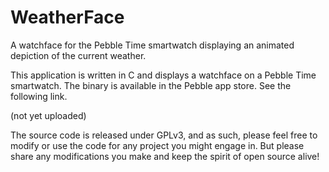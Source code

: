 # WeatherFace
A watchface for the Pebble Time smartwatch displaying an animated depiction of the current weather.

This application is written in C and displays a watchface on a Pebble Time smartwatch. The binary is available in the Pebble app store. See the following link.

(not yet uploaded)

The source code is released under GPLv3, and as such, please feel free to modify or use the code for any project you might engage in. But please share any modifications you make and keep the spirit of open source alive!
